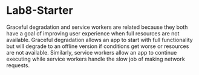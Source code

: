 # Lab8-Starter
Graceful degradation and service workers are related because they both have a goal of improving user experience when full resources are not available. Graceful degradation allows an app to start with full functionality but will degrade to an offline version if conditions get worse or resources are not available. Similarly, service workers allow an app to continue executing while service workers handle the slow job of making network requests. 
